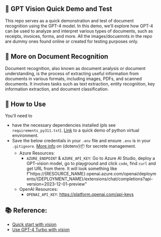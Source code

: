
## 📸 GPT Vision Quick Demo and Test
This repo serves as a quick demonstration and test of document recognition using the GPT-4 model. In this demo, we'll explore how GPT-4 can be used to analyze and interpret various types of documents, such as receipts, invoices, forms, and more. All the images/docuemnts in the repo are dummy ones found online or created for testing purposes only.

## 📄 More on Document Recognition
Document recognition, also known as document analysis or document understanding, is the process of extracting useful information from documents in various formats, including images, PDFs, and scanned documents. It involves tasks such as text extraction, entity recognition, key information extraction, and document classification.

## 🚀 How to Use
You'll need to 
* have the necessary dependencies installed (pls see `requirements_py311.txt`).  [Link](https://github.com/MenaWANG/venv_test) to a quick demo of python virtual environment.  
* Save the below credentials in your `.env` file and ensure `.env` is in your `.gitignore`. [More info](https://pypi.org/project/python-dotenv/) on {dotenv}📦 for secrete management.  
    * Azure Resources:
        * `AZURE_ENDPOINT` & `AZURE_API_KEY`: Go to Azure AI Studio, deploy a GPT-vision model, go to playground and click `code`, find `curl` and get URL from there. It will look something like f"https://{RESOURCE_NAME}.openai.azure.com/openai/deployments/{DEPLOYMENT_NAME}/extensions/chat/completions?api-version=2023-12-01-preview"
    * OpenAI Resources:
        * `OPENAI_API_KEY`: https://platform.openai.com/api-keys 


## 📚 Reference:
* [Quick start with vision](https://platform.openai.com/docs/guides/vision) 
* [Use GPT-4 Turbo with vision](https://learn.microsoft.com/en-us/azure/ai-services/openai/how-to/gpt-with-vision?tabs=rest%2Csystem-assigned%2Cresource)
